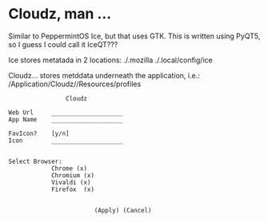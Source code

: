 # Cloudz, man ...

Similar to PeppermintOS Ice, but that uses GTK.
This is written using PyQT5, so I guess I could call it IceQT???

Ice stores metatada in 2 locations:
    ./.mozilla
    ./.local/config/ice

Cloudz... stores metddata underneath the application, i.e.:
    /Application/Cloudz/<Appname>/Resources/profiles

```
                Cloudz

Web Url     ____________________
App Name    ____________________

FavIcon?    [y/n]
Icon        ____________________


Select Browser: 
            Chrome (x)
            Chromium (x)
            Vivaldi (x)
            Firefox  (x)


                        (Apply) (Cancel)


```
